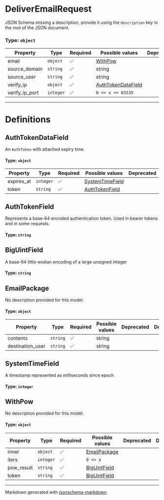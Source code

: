 # DeliverEmailRequest

JSON Schema missing a description, provide it using the `description` key in the root of the JSON document.

### Type: `object`

| Property | Type | Required | Possible values | Deprecated | Default | Description | Examples |
| -------- | ---- | -------- | --------------- | ---------- | ------- | ----------- | -------- |
| email | `object` | ✅ | [WithPow](#withpow) |  |  |  |  |
| source_domain | `string` | ✅ | string |  |  |  |  |
| source_user | `string` | ✅ | string |  |  |  |  |
| verify_ip | `object` | ✅ | [AuthTokenDataField](#authtokendatafield) |  |  |  |  |
| verify_ip_port | `integer` | ✅ | `0 <= x <= 65535` |  |  |  |  |


---

# Definitions

## AuthTokenDataField

An `AuthToken` with attached expiry time

#### Type: `object`

| Property | Type | Required | Possible values | Deprecated | Default | Description | Examples |
| -------- | ---- | -------- | --------------- | ---------- | ------- | ----------- | -------- |
| expires_at | `integer` | ✅ | [SystemTimeField](#systemtimefield) |  |  |  |  |
| token | `string` | ✅ | [AuthTokenField](#authtokenfield) |  |  |  |  |

## AuthTokenField

Represents a base-64 encoded authentication token.
Used in bearer tokens and in some requests.

#### Type: `string`

## BigUintField

A base-64 little-endian encoding of a large unsigned integer

#### Type: `string`

## EmailPackage

No description provided for this model.

#### Type: `object`

| Property | Type | Required | Possible values | Deprecated | Default | Description | Examples |
| -------- | ---- | -------- | --------------- | ---------- | ------- | ----------- | -------- |
| contents | `string` | ✅ | string |  |  |  |  |
| destination_user | `string` | ✅ | string |  |  |  |  |

## SystemTimeField

A timestamp represented as milliseconds since epoch

#### Type: `integer`

## WithPow

No description provided for this model.

#### Type: `object`

| Property | Type | Required | Possible values | Deprecated | Default | Description | Examples |
| -------- | ---- | -------- | --------------- | ---------- | ------- | ----------- | -------- |
| inner | `object` | ✅ | [EmailPackage](#emailpackage) |  |  |  |  |
| iters | `integer` | ✅ | `0 <= x ` |  |  |  |  |
| pow_result | `string` | ✅ | [BigUintField](#biguintfield) |  |  |  |  |
| token | `string` | ✅ | [BigUintField](#biguintfield) |  |  |  |  |


---

Markdown generated with [jsonschema-markdown](https://github.com/elisiariocouto/jsonschema-markdown).
